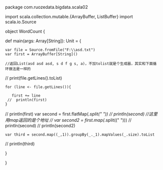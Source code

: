 package com.ruozedata.bigdata.scala02

import scala.collection.mutable.{ArrayBuffer, ListBuffer}
import scala.io.Source



object WordCount {

  def main(args: Array[String]): Unit = {

    var file = Source.fromFile("F:\\asd.txt")
    var first = ArrayBuffer[String]()

    //返回List(asd asd asd, s d f g s, a)，不加tolist就是个生成器，其实和下面循环做法是一样的
//    print(file.getLines().toList)


    for (line <- file.getLines()){

       first += line
     //  println(first)
    }

//    println(first)
    var second = first.flatMap(_.split(" "))
   // println(second)
    //这里用map返回的是个地址
//    var second2 = first.map(_.split((" ")))
//    println(second)
//    println(second2)

    var third = second.map((_,1)).groupBy(_._1).mapValues(_.size).toList
   // println(third)



  }

}